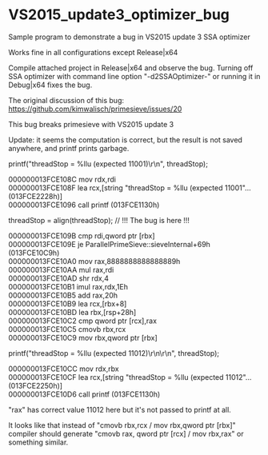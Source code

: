 # VS2015_update3_optimizer_bug
Sample program to demonstrate a bug in VS2015 update 3 SSA optimizer

Works fine in all configurations except Release|x64

Compile attached project in Release|x64 and observe the bug. Turning off SSA optimizer with command line option "-d2SSAOptimizer-" or running it in Debug|x64 fixes the bug.

The original discussion of this bug: https://github.com/kimwalisch/primesieve/issues/20

This bug breaks primesieve with VS2015 update 3

Update: it seems the computation is correct, but the result is not saved anywhere, and printf prints garbage.

printf("threadStop = %llu (expected 11001)\r\n", threadStop);

000000013FCE108C  mov         rdx,rdi  
000000013FCE108F  lea         rcx,[string "threadStop = %llu (expected 11001"... (013FCE2228h)]  
000000013FCE1096  call        printf (013FCE1130h)  

threadStop = align(threadStop); // !!! The bug is here !!!

000000013FCE109B  cmp         rdi,qword ptr [rbx]  
000000013FCE109E  je          ParallelPrimeSieve::sieveInternal+69h (013FCE10C9h)  
000000013FCE10A0  mov         rax,8888888888888889h  
000000013FCE10AA  mul         rax,rdi  
000000013FCE10AD  shr         rdx,4  
000000013FCE10B1  imul        rax,rdx,1Eh  
000000013FCE10B5  add         rax,20h  
000000013FCE10B9  lea         rcx,[rbx+8]  
000000013FCE10BD  lea         rbx,[rsp+28h]  
000000013FCE10C2  cmp         qword ptr [rcx],rax  
000000013FCE10C5  cmovb       rbx,rcx  
000000013FCE10C9  mov         rbx,qword ptr [rbx]  

printf("threadStop = %llu (expected 11012)\r\n\r\n", threadStop);

000000013FCE10CC  mov         rdx,rbx  
000000013FCE10CF  lea         rcx,[string "threadStop = %llu (expected 11012"... (013FCE2250h)]  
000000013FCE10D6  call        printf (013FCE1130h)  

"rax" has correct value 11012 here but it's not passed to printf at all.

It looks like that instead of "cmovb rbx,rcx / mov rbx,qword ptr [rbx]" compiler should generate "cmovb rax, qword ptr [rcx] / mov rbx,rax" or something similar.
